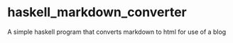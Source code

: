 # haskell_markdown_converter
A simple haskell program that converts markdown to html for use of a blog
